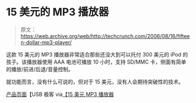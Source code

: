 # 15 美元的 MP3 播放器

> 原文：<https://web.archive.org/web/http://techcrunch.com/2006/08/16/fifteen-dollar-mp3-player/>

这款 15 美元的 MP3 播放器非常适合那些还没大到可以托付 300 美元的 iPod 的孩子。该播放器使用 AAA 电池可播放 10 小时，支持 SD/MMC 卡，侧面有简单的播放/前进/后退/音量控制。

就功能而言，没有什么可说的，但对于 15 美元，没有人会期待突破性的技术。

[产品页面](https://web.archive.org/web/20141031012938/http://www.usbgeek.com/prod_detail.php?prod_id=0528)【USB 极客 via[【15 美元 MP3 播放器](https://web.archive.org/web/20141031012938/http://www.i4u.com/article6303.html)